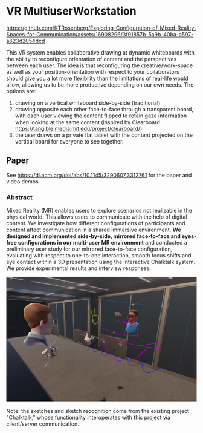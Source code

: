 # VR MultiuserWorkstation

https://github.com/KTRosenberg/Exploring-Configuration-of-Mixed-Reality-Spaces-for-Communication/assets/16908296/3f91857b-5a9b-40ba-a597-a623d2054dcd

This VR system enables collaborative drawing at dynamic whiteboards with the ability to reconfigure orientation of content and the perspectives between each user. The idea is that reconfiguring the creative/work-space as well as your position-orientation with respect to your collaborators should give you a lot more flexibility than the limitations of real-life would allow, allowing us to be more productive depending on our own needs. The options are:

1. drawing on a vertical whiteboard side-by-side (traditional) 
2. drawing opposite each other face-to-face through a transparent board, with each user viewing the content flipped to retain gaze information when looking at the same content (inspired by Clearboard https://tangible.media.mit.edu/project/clearboard/)
3. the user draws on a private flat tablet with the content projected on the vertical board for everyone to see together.

## Paper
See https://dl.acm.org/doi/abs/10.1145/3290607.3312761 for the paper and video demos.

### Abstract
Mixed Reality (MR) enables users to explore scenarios not realizable in the physical world. This allows users to communicate with the help of digital content. We investigate how different configurations of participants and content affect communication in a shared immersive environment. **We designed and implemented side-by-side, mirrored face-to-face and eyes-free configurations in our multi-user MR environment** and conducted a preliminary user study for our mirrored face-to-face configuration, evaluating with respect to one-to-one interaction, smooth focus shifts and eye contact within a 3D presentation using the interactive Chalktalk system. We provide experimental results and interview responses.

![image](Chalktalk_together.png)

Note: the sketches and sketch recognition come from the existing project "Chalktalk," whose functionality interoperates with this project via client/server communication.

